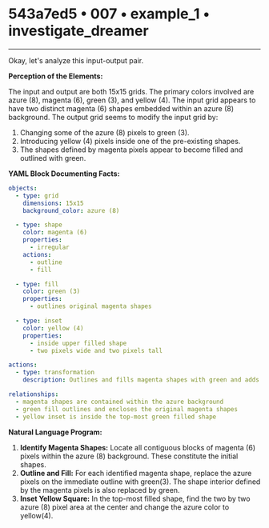 # 543a7ed5 • 007 • example_1 • investigate_dreamer

---
Okay, let's analyze this input-output pair.

**Perception of the Elements:**

The input and output are both 15x15 grids. The primary colors involved are azure (8), magenta (6), green (3), and yellow (4). The input grid appears to have two distinct magenta (6) shapes embedded within an azure (8) background. The output grid seems to modify the input grid by:

1.  Changing some of the azure (8) pixels to green (3).
2.  Introducing yellow (4) pixels inside one of the pre-existing shapes.
3.  The shapes defined by magenta pixels appear to become filled and outlined with green.

**YAML Block Documenting Facts:**



```yaml
objects:
  - type: grid
    dimensions: 15x15
    background_color: azure (8)

  - type: shape
    color: magenta (6)
    properties:
      - irregular
    actions:
      - outline
      - fill

  - type: fill
    color: green (3)
    properties:
      - outlines original magenta shapes

  - type: inset
    color: yellow (4)
    properties:
      - inside upper filled shape
      - two pixels wide and two pixels tall

actions:
  - type: transformation
    description: Outlines and fills magenta shapes with green and adds a yellow inset into the upper filled shape.

relationships:
  - magenta shapes are contained within the azure background
  - green fill outlines and encloses the original magenta shapes
  - yellow inset is inside the top-most green filled shape
```



**Natural Language Program:**

1.  **Identify Magenta Shapes:** Locate all contiguous blocks of magenta (6) pixels within the azure (8) background. These constitute the initial shapes.
2.  **Outline and Fill:** For each identified magenta shape, replace the azure pixels on the immediate outline with green(3). The shape interior defined by the magenta pixels is also replaced by green.
3.  **Inset Yellow Square:** In the top-most filled shape, find the two by two azure (8) pixel area at the center and change the azure color to yellow(4).


